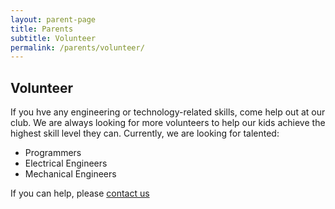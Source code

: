 ```yaml
---
layout: parent-page
title: Parents
subtitle: Volunteer
permalink: /parents/volunteer/
---
```


## Volunteer

If you hve any engineering or technology-related skills, come help out at our club. We are always looking for more volunteers to help our kids achieve the highest skill level they can. Currently, we are looking for talented:

+ Programmers
+ Electrical Engineers
+ Mechanical Engineers

If you can help, please [contact us](/contact/)

<br>
